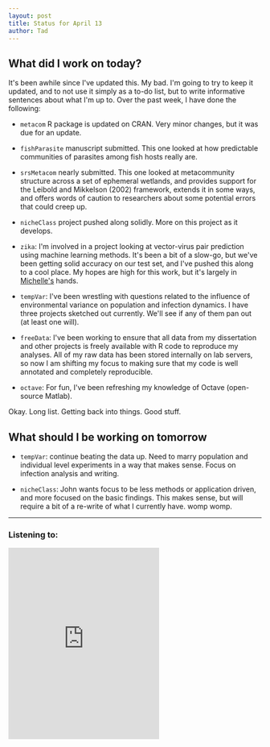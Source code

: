 ```yaml
---
layout: post
title: Status for April 13
author: Tad
---
```


## What did I work on today?

 It's been awhile since I've updated this. My bad. I'm going to try to keep it updated, and to not use it simply as a to-do list, but to write informative sentences about what I'm up to. Over the past week, I have done the following:

* `metacom` R package is updated on CRAN. Very minor changes, but it was due for an update.

* `fishParasite` manuscript submitted. This one looked at how predictable communities of parasites among fish hosts really are.

* `srsMetacom` nearly submitted. This one looked at metacommunity structure across a set of ephemeral wetlands, and provides support for the Leibold and Mikkelson (2002) framework, extends it in some ways, and offers words of caution to researchers about some potential errors that could creep up.

* `nicheClass` project pushed along solidly. More on this project as it develops.

* `zika`: I'm involved in a project looking at vector-virus pair prediction using machine learning methods. It's been a bit of a slow-go, but we've been getting solid accuracy on our test set, and I've pushed this along to a cool place. My hopes are high for this work, but it's largely in [Michelle's](http://mvevans89.github.io/LabNotebook/) hands.

* `tempVar`: I've been wrestling with questions related to the influence of environmental variance on population and infection dynamics. I have three projects sketched out currently. We'll see if any of them pan out (at least one will).

* `freeData`: I've been working to ensure that all data from my dissertation and other projects is freely available with R code to reproduce my analyses. All of my raw data has been stored internally on lab servers, so now I am shifting my focus to making sure that my code is well annotated and completely reproducible.

* `octave`: For fun, I've been refreshing my knowledge of Octave (open-source Matlab).


Okay. Long list. Getting back into things. Good stuff.

## What should I be working on tomorrow

* `tempVar`: continue beating the data up. Need to marry population and individual level experiments in a way that makes sense. Focus on infection analysis and writing.

* `nicheClass`: John wants focus to be less methods or application driven, and more focused on the basic findings. This makes sense, but will require a bit of a re-write of what I currently have. womp womp.


---

### Listening to:
<iframe src="https://embed.spotify.com/?uri=spotify%3Atrack%3A07ARfS39HSzPfEWZS8opOs" width="300" height="380" frameborder="0" allowtransparency="true"></iframe>
 <i class='fa fa-code' style='color:pink'></i>
